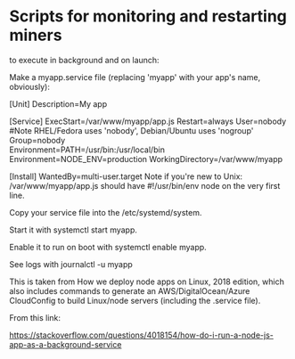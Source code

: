 # Scripts for monitoring and restarting miners

to execute in background and on launch:

Make a myapp.service file (replacing 'myapp' with your app's name, obviously):

[Unit]
Description=My app

[Service]
ExecStart=/var/www/myapp/app.js
Restart=always
User=nobody
#Note RHEL/Fedora uses 'nobody', Debian/Ubuntu uses 'nogroup'
Group=nobody  
Environment=PATH=/usr/bin:/usr/local/bin
Environment=NODE_ENV=production
WorkingDirectory=/var/www/myapp

[Install]
WantedBy=multi-user.target
Note if you're new to Unix: /var/www/myapp/app.js should have #!/usr/bin/env node on the very first line.

Copy your service file into the /etc/systemd/system.

Start it with systemctl start myapp.

Enable it to run on boot with systemctl enable myapp.

See logs with journalctl -u myapp

This is taken from How we deploy node apps on Linux, 2018 edition, which also includes commands to generate an AWS/DigitalOcean/Azure CloudConfig to build Linux/node servers (including the .service file).

From this link:

https://stackoverflow.com/questions/4018154/how-do-i-run-a-node-js-app-as-a-background-service
